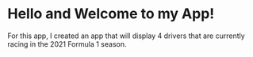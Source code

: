 # Hello and Welcome to my App!

For this app, I created an app that will display 4 drivers that are currently racing in the 2021 Formula 1 season. 